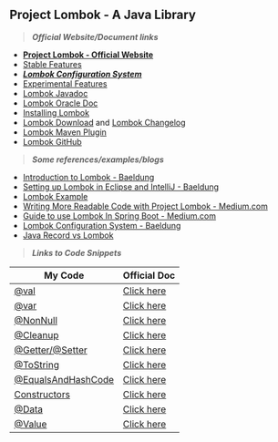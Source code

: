 ## Project Lombok - A Java Library

> ***Official Website/Document links***
- [**Project Lombok - Official Website**](https://projectlombok.org/)
- [Stable Features](https://projectlombok.org/features/all)
- [***Lombok Configuration System***](https://projectlombok.org/features/configuration)
- [Experimental Features](https://projectlombok.org/features/experimental/all)
- [Lombok Javadoc](https://projectlombok.org/api/)
- [Lombok Oracle Doc](https://www.oracle.com/corporate/features/project-lombok.html)
- [Installing Lombok](https://projectlombok.org/setup/overview)
- [Lombok Download](https://projectlombok.org/download) and [Lombok Changelog](https://projectlombok.org/changelog)
- [Lombok Maven Plugin](http://anthonywhitford.com/lombok.maven/lombok-maven-plugin/)
- [Lombok GitHub](https://github.com/projectlombok)

> ***Some references/examples/blogs***
- [Introduction to Lombok - Baeldung](https://www.baeldung.com/intro-to-project-lombok)
- [Setting up Lombok in Eclipse and IntelliJ - Baeldung](https://www.baeldung.com/lombok-ide)
- [Lombok Example](https://javabydeveloper.com/lombok-spring-boot-example/)
- [Writing More Readable Code with Project Lombok - Medium.com](https://medium.com/@yigitcannalci/how-to-use-project-lombok-with-spring-boot-ac84bd6047d1)
- [Guide to use Lombok In Spring Boot - Medium.com](https://medium.com/spring-boot/guide-to-use-lombok-in-spring-boot-4e2035545f65)
- [Lombok Configuration System - Baeldung](https://www.baeldung.com/lombok-configuration-system)
- [Java Record vs Lombok](https://www.baeldung.com/java-record-vs-lombok)

> ***Links to Code Snippets***

| My Code | Official Doc |
|--|--|
| [@val](https://github.com/Harishankar-GitHub/Project-Lombok/blob/main/Exploring-Project-Lombok/src/main/java/com/lombok1/val/Val.java) | [Click here](https://projectlombok.org/features/val) |
| [@var](https://github.com/Harishankar-GitHub/Project-Lombok/blob/main/Exploring-Project-Lombok/src/main/java/com/lombok2/var/Var.java) | [Click here](https://projectlombok.org/features/var) |
| [@NonNull](https://github.com/Harishankar-GitHub/Project-Lombok/tree/main/Exploring-Project-Lombok/src/main/java/com/lombok3/nonNull) | [Click here](https://projectlombok.org/features/NonNull) |
| [@Cleanup](https://github.com/Harishankar-GitHub/Project-Lombok/blob/main/Exploring-Project-Lombok/src/main/java/com/lombok4/cleanup/CleanupExample.java) | [Click here](https://projectlombok.org/features/Cleanup) |
| [@Getter/@Setter](https://github.com/Harishankar-GitHub/Project-Lombok/tree/main/Exploring-Project-Lombok/src/main/java/com/lombok5/getterAndSetter) | [Click here](https://projectlombok.org/features/GetterSetter) |
| [@ToString](https://github.com/Harishankar-GitHub/Project-Lombok/tree/main/Exploring-Project-Lombok/src/main/java/com/lombok6/toString) | [Click here](https://projectlombok.org/features/ToString) |
| [@EqualsAndHashCode](https://github.com/Harishankar-GitHub/Project-Lombok/blob/main/Exploring-Project-Lombok/src/main/java/com/lombok7/equalsAndHashCode/EqualsAndHashCodeExample.java) | [Click here](https://projectlombok.org/features/EqualsAndHashCode) |
| [Constructors](https://github.com/Harishankar-GitHub/Project-Lombok/tree/main/Exploring-Project-Lombok/src/main/java/com/lombok8/constructors) | [Click here](https://projectlombok.org/features/constructor) |
| [@Data](https://github.com/Harishankar-GitHub/Project-Lombok/blob/main/Exploring-Project-Lombok/src/main/java/com/lombok9/data/DataExample.java) | [Click here](https://projectlombok.org/features/Data) |
| [@Value]() | [Click here](https://projectlombok.org/features/Value) |
